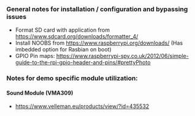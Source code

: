 
### General notes for installation / configuration and bypassing issues

 - Format SD card with application from https://www.sdcard.org/downloads/formatter_4/
 - Install NOOBS from https://www.raspberrypi.org/downloads/ (Has imbedded option for Rasbian on boot)
 - GPIO Pin maps: https://www.raspberrypi-spy.co.uk/2012/06/simple-guide-to-the-rpi-gpio-header-and-pins/#prettyPhoto
 
 
### Notes for demo specific module utilization:
 
#### Sound Module (VMA309)

 - https://www.velleman.eu/products/view/?id=435532


